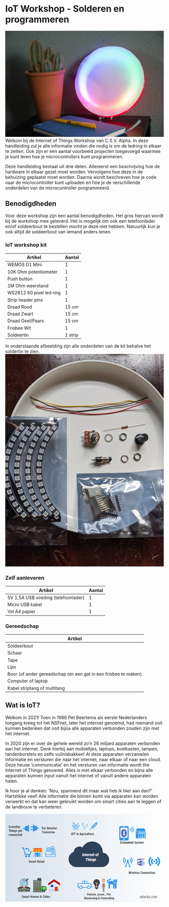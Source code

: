 # IoT Workshop - Solderen en programmeren
![De voltooide ledring](./assets/images/finished-ledring.jpg)
Welkom bij de Internet of Things Workshop van C.S.V. Alpha. In deze handleiding zul je alle informatie vinden die nodig is om de ledring in elkaar te zetten. Ook zijn er een aantal voorbeeld projecten toegevoegd waarmee je kunt leren hoe je microcontrollers kunt programmeren.

Deze handleiding bestaat uit drie delen. Allereerst een beschrijving hoe de hardware in elkaar gezet moet worden. Vervolgens hoe deze in de behuizing geplaatst moet worden. Daarna wordt beschreven hoe je code naar de microcontroller kunt uploaden en hoe je de verschillende onderdelen van de microcontroller programmeerd.

## Benodigdheden
Voor deze workshop zijn een aantal benodigdheden. Het gros hiervan wordt bij de workshop mee geleverd. Het is mogelijk om ook een telefoonlader en/of soldeerbout te bestellen mocht je deze niet hebben. Natuurlijk kun je ook altijd de soldeerbout van iemand anders lenen.

### IoT workshop kit
| Artikel                  | Aantal  |
|--------------------------|---------|
| WEMOS D1 Mini            | 1       |
| 10K Ohm potentiometer    | 1       |
| Push button              | 1       |
| 1M Ohm weerstand         | 1       |
| WS2812 60 pixel led ring | 1       |
| Strip header pins        | 1       |
| Draad Rood               | 15 cm   |
| Draad Zwart              | 15 cm   |
| Draad Geel/Paars         | 15 cm   |
| Frisbee Wit              | 1       |
| Soldeertin               | 1 strip |

In onderstaande afbeelding zijn alle onderdelen van de kit behalve het soldertin te zien.
![Inhoud van de kit](./assets/images/inhoud-kit.jpg)

### Zelf aanleveren
| Artikel                             | Aantal |
|-------------------------------------|--------|
| 5V 1,5A USB voeding (telefoonlader) | 1      |
| Micro USB kabel                     | 1      |
| Vel A4 papier                       | 1      |

### Gereedschap
| Artikel                                                        |
|----------------------------------------------------------------|
| Soldeerbout                                                    |
| Schaar                                                         |
| Tape                                                           |
| Lijm                                                           |
| Boor (of ander gereedschap om een gat in een frisbee te maken) |
| Computer of laptop                                             |
| Kabel striptang of multitang                                   |

## Wat is IoT?
Welkom in 2021! Toen in 1988 Pet Beertema als eerste Nederlanders toegang kreeg tot het NSFnet, later het internet genoemd, had niemand ooit kunnen bedenken dat ooit bijna alle apparaten verbonden zouden zijn met het internet. 

In 2020 zijn er over de gehele wereld zo’n 26 miljard apparaten verbonden aan het internet. Denk hierbij aan mobieltjes, laptops, koelkasten, lampen, tandenborstels en zelfs vuilnisbakken! Al deze apparaten verzamelen informatie en versturen die naar het internet, naar elkaar of naar een cloud. Deze heuse ‘communicatie’ en het versturen van informatie wordt the Internet of Things genoemd. Alles is met elkaar verbonden en bijna alle apparaten kunnen input vanuit het internet of vanuit andere apparaten halen.

Ik hoor je al denken: ‘Nou, spannend dit maar wat heb ik hier aan dan?’ Hartstikke veel! Alle informatie die binnen komt via apparaten kan worden verwerkt en dat kan weer gebruikt worden om smart cities aan te leggen of de landbouw te verbeteren. 

![toepassingen IoT](./assets/images/IoT.png)

